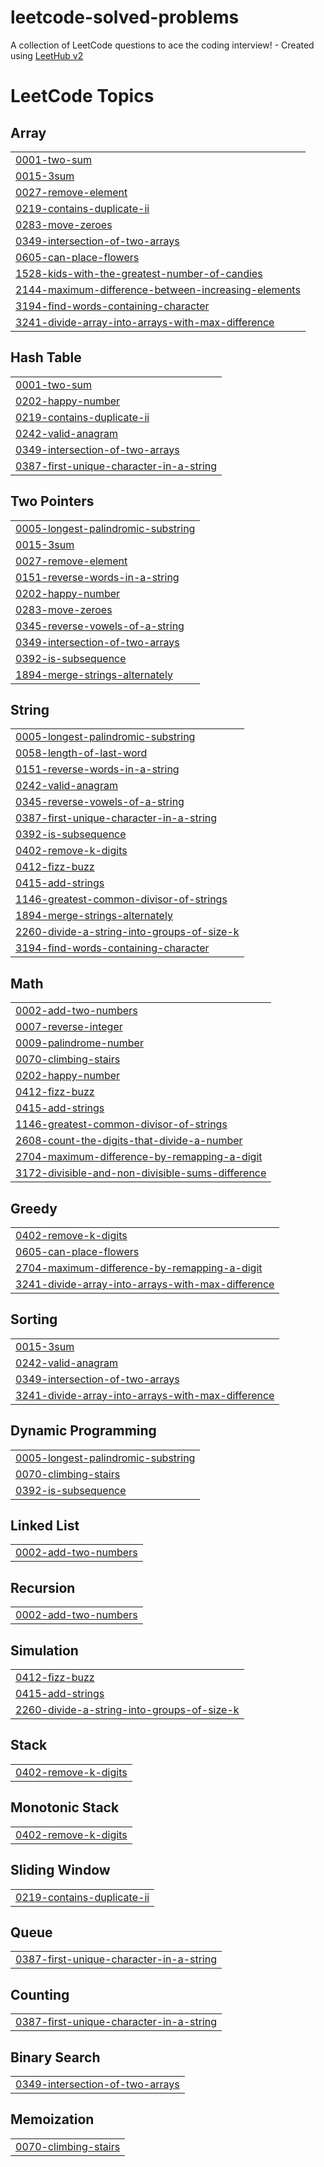 # leetcode-solved-problems
A collection of LeetCode questions to ace the coding interview! - Created using [LeetHub v2](https://github.com/arunbhardwaj/LeetHub-2.0)

<!---LeetCode Topics Start-->
# LeetCode Topics
## Array
|  |
| ------- |
| [0001-two-sum](https://github.com/sanjay498/leetcode-solved-problems/tree/master/0001-two-sum) |
| [0015-3sum](https://github.com/sanjay498/leetcode-solved-problems/tree/master/0015-3sum) |
| [0027-remove-element](https://github.com/sanjay498/leetcode-solved-problems/tree/master/0027-remove-element) |
| [0219-contains-duplicate-ii](https://github.com/sanjay498/leetcode-solved-problems/tree/master/0219-contains-duplicate-ii) |
| [0283-move-zeroes](https://github.com/sanjay498/leetcode-solved-problems/tree/master/0283-move-zeroes) |
| [0349-intersection-of-two-arrays](https://github.com/sanjay498/leetcode-solved-problems/tree/master/0349-intersection-of-two-arrays) |
| [0605-can-place-flowers](https://github.com/sanjay498/leetcode-solved-problems/tree/master/0605-can-place-flowers) |
| [1528-kids-with-the-greatest-number-of-candies](https://github.com/sanjay498/leetcode-solved-problems/tree/master/1528-kids-with-the-greatest-number-of-candies) |
| [2144-maximum-difference-between-increasing-elements](https://github.com/sanjay498/leetcode-solved-problems/tree/master/2144-maximum-difference-between-increasing-elements) |
| [3194-find-words-containing-character](https://github.com/sanjay498/leetcode-solved-problems/tree/master/3194-find-words-containing-character) |
| [3241-divide-array-into-arrays-with-max-difference](https://github.com/sanjay498/leetcode-solved-problems/tree/master/3241-divide-array-into-arrays-with-max-difference) |
## Hash Table
|  |
| ------- |
| [0001-two-sum](https://github.com/sanjay498/leetcode-solved-problems/tree/master/0001-two-sum) |
| [0202-happy-number](https://github.com/sanjay498/leetcode-solved-problems/tree/master/0202-happy-number) |
| [0219-contains-duplicate-ii](https://github.com/sanjay498/leetcode-solved-problems/tree/master/0219-contains-duplicate-ii) |
| [0242-valid-anagram](https://github.com/sanjay498/leetcode-solved-problems/tree/master/0242-valid-anagram) |
| [0349-intersection-of-two-arrays](https://github.com/sanjay498/leetcode-solved-problems/tree/master/0349-intersection-of-two-arrays) |
| [0387-first-unique-character-in-a-string](https://github.com/sanjay498/leetcode-solved-problems/tree/master/0387-first-unique-character-in-a-string) |
## Two Pointers
|  |
| ------- |
| [0005-longest-palindromic-substring](https://github.com/sanjay498/leetcode-solved-problems/tree/master/0005-longest-palindromic-substring) |
| [0015-3sum](https://github.com/sanjay498/leetcode-solved-problems/tree/master/0015-3sum) |
| [0027-remove-element](https://github.com/sanjay498/leetcode-solved-problems/tree/master/0027-remove-element) |
| [0151-reverse-words-in-a-string](https://github.com/sanjay498/leetcode-solved-problems/tree/master/0151-reverse-words-in-a-string) |
| [0202-happy-number](https://github.com/sanjay498/leetcode-solved-problems/tree/master/0202-happy-number) |
| [0283-move-zeroes](https://github.com/sanjay498/leetcode-solved-problems/tree/master/0283-move-zeroes) |
| [0345-reverse-vowels-of-a-string](https://github.com/sanjay498/leetcode-solved-problems/tree/master/0345-reverse-vowels-of-a-string) |
| [0349-intersection-of-two-arrays](https://github.com/sanjay498/leetcode-solved-problems/tree/master/0349-intersection-of-two-arrays) |
| [0392-is-subsequence](https://github.com/sanjay498/leetcode-solved-problems/tree/master/0392-is-subsequence) |
| [1894-merge-strings-alternately](https://github.com/sanjay498/leetcode-solved-problems/tree/master/1894-merge-strings-alternately) |
## String
|  |
| ------- |
| [0005-longest-palindromic-substring](https://github.com/sanjay498/leetcode-solved-problems/tree/master/0005-longest-palindromic-substring) |
| [0058-length-of-last-word](https://github.com/sanjay498/leetcode-solved-problems/tree/master/0058-length-of-last-word) |
| [0151-reverse-words-in-a-string](https://github.com/sanjay498/leetcode-solved-problems/tree/master/0151-reverse-words-in-a-string) |
| [0242-valid-anagram](https://github.com/sanjay498/leetcode-solved-problems/tree/master/0242-valid-anagram) |
| [0345-reverse-vowels-of-a-string](https://github.com/sanjay498/leetcode-solved-problems/tree/master/0345-reverse-vowels-of-a-string) |
| [0387-first-unique-character-in-a-string](https://github.com/sanjay498/leetcode-solved-problems/tree/master/0387-first-unique-character-in-a-string) |
| [0392-is-subsequence](https://github.com/sanjay498/leetcode-solved-problems/tree/master/0392-is-subsequence) |
| [0402-remove-k-digits](https://github.com/sanjay498/leetcode-solved-problems/tree/master/0402-remove-k-digits) |
| [0412-fizz-buzz](https://github.com/sanjay498/leetcode-solved-problems/tree/master/0412-fizz-buzz) |
| [0415-add-strings](https://github.com/sanjay498/leetcode-solved-problems/tree/master/0415-add-strings) |
| [1146-greatest-common-divisor-of-strings](https://github.com/sanjay498/leetcode-solved-problems/tree/master/1146-greatest-common-divisor-of-strings) |
| [1894-merge-strings-alternately](https://github.com/sanjay498/leetcode-solved-problems/tree/master/1894-merge-strings-alternately) |
| [2260-divide-a-string-into-groups-of-size-k](https://github.com/sanjay498/leetcode-solved-problems/tree/master/2260-divide-a-string-into-groups-of-size-k) |
| [3194-find-words-containing-character](https://github.com/sanjay498/leetcode-solved-problems/tree/master/3194-find-words-containing-character) |
## Math
|  |
| ------- |
| [0002-add-two-numbers](https://github.com/sanjay498/leetcode-solved-problems/tree/master/0002-add-two-numbers) |
| [0007-reverse-integer](https://github.com/sanjay498/leetcode-solved-problems/tree/master/0007-reverse-integer) |
| [0009-palindrome-number](https://github.com/sanjay498/leetcode-solved-problems/tree/master/0009-palindrome-number) |
| [0070-climbing-stairs](https://github.com/sanjay498/leetcode-solved-problems/tree/master/0070-climbing-stairs) |
| [0202-happy-number](https://github.com/sanjay498/leetcode-solved-problems/tree/master/0202-happy-number) |
| [0412-fizz-buzz](https://github.com/sanjay498/leetcode-solved-problems/tree/master/0412-fizz-buzz) |
| [0415-add-strings](https://github.com/sanjay498/leetcode-solved-problems/tree/master/0415-add-strings) |
| [1146-greatest-common-divisor-of-strings](https://github.com/sanjay498/leetcode-solved-problems/tree/master/1146-greatest-common-divisor-of-strings) |
| [2608-count-the-digits-that-divide-a-number](https://github.com/sanjay498/leetcode-solved-problems/tree/master/2608-count-the-digits-that-divide-a-number) |
| [2704-maximum-difference-by-remapping-a-digit](https://github.com/sanjay498/leetcode-solved-problems/tree/master/2704-maximum-difference-by-remapping-a-digit) |
| [3172-divisible-and-non-divisible-sums-difference](https://github.com/sanjay498/leetcode-solved-problems/tree/master/3172-divisible-and-non-divisible-sums-difference) |
## Greedy
|  |
| ------- |
| [0402-remove-k-digits](https://github.com/sanjay498/leetcode-solved-problems/tree/master/0402-remove-k-digits) |
| [0605-can-place-flowers](https://github.com/sanjay498/leetcode-solved-problems/tree/master/0605-can-place-flowers) |
| [2704-maximum-difference-by-remapping-a-digit](https://github.com/sanjay498/leetcode-solved-problems/tree/master/2704-maximum-difference-by-remapping-a-digit) |
| [3241-divide-array-into-arrays-with-max-difference](https://github.com/sanjay498/leetcode-solved-problems/tree/master/3241-divide-array-into-arrays-with-max-difference) |
## Sorting
|  |
| ------- |
| [0015-3sum](https://github.com/sanjay498/leetcode-solved-problems/tree/master/0015-3sum) |
| [0242-valid-anagram](https://github.com/sanjay498/leetcode-solved-problems/tree/master/0242-valid-anagram) |
| [0349-intersection-of-two-arrays](https://github.com/sanjay498/leetcode-solved-problems/tree/master/0349-intersection-of-two-arrays) |
| [3241-divide-array-into-arrays-with-max-difference](https://github.com/sanjay498/leetcode-solved-problems/tree/master/3241-divide-array-into-arrays-with-max-difference) |
## Dynamic Programming
|  |
| ------- |
| [0005-longest-palindromic-substring](https://github.com/sanjay498/leetcode-solved-problems/tree/master/0005-longest-palindromic-substring) |
| [0070-climbing-stairs](https://github.com/sanjay498/leetcode-solved-problems/tree/master/0070-climbing-stairs) |
| [0392-is-subsequence](https://github.com/sanjay498/leetcode-solved-problems/tree/master/0392-is-subsequence) |
## Linked List
|  |
| ------- |
| [0002-add-two-numbers](https://github.com/sanjay498/leetcode-solved-problems/tree/master/0002-add-two-numbers) |
## Recursion
|  |
| ------- |
| [0002-add-two-numbers](https://github.com/sanjay498/leetcode-solved-problems/tree/master/0002-add-two-numbers) |
## Simulation
|  |
| ------- |
| [0412-fizz-buzz](https://github.com/sanjay498/leetcode-solved-problems/tree/master/0412-fizz-buzz) |
| [0415-add-strings](https://github.com/sanjay498/leetcode-solved-problems/tree/master/0415-add-strings) |
| [2260-divide-a-string-into-groups-of-size-k](https://github.com/sanjay498/leetcode-solved-problems/tree/master/2260-divide-a-string-into-groups-of-size-k) |
## Stack
|  |
| ------- |
| [0402-remove-k-digits](https://github.com/sanjay498/leetcode-solved-problems/tree/master/0402-remove-k-digits) |
## Monotonic Stack
|  |
| ------- |
| [0402-remove-k-digits](https://github.com/sanjay498/leetcode-solved-problems/tree/master/0402-remove-k-digits) |
## Sliding Window
|  |
| ------- |
| [0219-contains-duplicate-ii](https://github.com/sanjay498/leetcode-solved-problems/tree/master/0219-contains-duplicate-ii) |
## Queue
|  |
| ------- |
| [0387-first-unique-character-in-a-string](https://github.com/sanjay498/leetcode-solved-problems/tree/master/0387-first-unique-character-in-a-string) |
## Counting
|  |
| ------- |
| [0387-first-unique-character-in-a-string](https://github.com/sanjay498/leetcode-solved-problems/tree/master/0387-first-unique-character-in-a-string) |
## Binary Search
|  |
| ------- |
| [0349-intersection-of-two-arrays](https://github.com/sanjay498/leetcode-solved-problems/tree/master/0349-intersection-of-two-arrays) |
## Memoization
|  |
| ------- |
| [0070-climbing-stairs](https://github.com/sanjay498/leetcode-solved-problems/tree/master/0070-climbing-stairs) |
<!---LeetCode Topics End-->